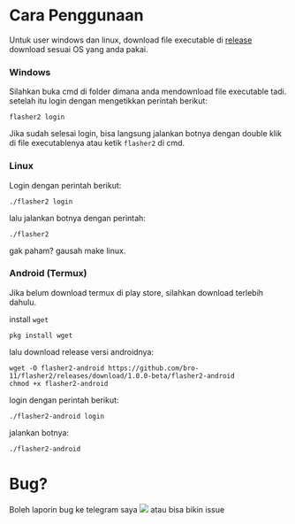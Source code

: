 # Cara Penggunaan
Untuk user windows dan linux, download file executable di [release](https://github.com/bro-11/flasher2/releases/tag/1.0.0-beta)\
download sesuai OS yang anda pakai.

### Windows
Silahkan buka cmd di folder dimana anda mendownload file executable tadi.\
setelah itu login dengan mengetikkan perintah berikut:
```
flasher2 login
```
Jika sudah selesai login, bisa langsung jalankan botnya dengan double klik di file executablenya atau ketik `flasher2` di cmd.

### Linux
Login dengan perintah berikut:
```
./flasher2 login
```
lalu jalankan botnya dengan perintah:
```
./flasher2
```
gak paham? gausah make linux.

### Android (Termux)
Jika belum download termux di play store, silahkan download terlebih dahulu.

install `wget`
```
pkg install wget
```
lalu download release versi androidnya:
```
wget -O flasher2-android https://github.com/bro-11/flasher2/releases/download/1.0.0-beta/flasher2-android
chmod +x flasher2-android
```
login dengan perintah berikut:
```
./flasher2-android login
```
jalankan botnya:
```
./flasher2-android
```
# Bug?
Boleh laporin bug ke telegram saya [<img src="https://img.shields.io/badge/telegram-bro12221-blue?style=flat&logo=telegram">](https://t.me/bro12221) atau bisa bikin issue
